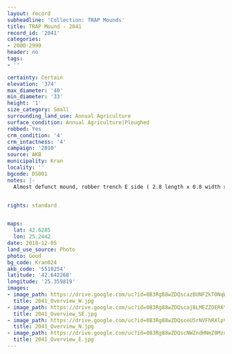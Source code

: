 ```yaml
---
layout: record
subheadline: 'Collection: TRAP Mounds'
title: TRAP Mound - 2041
record_id: '2041'
categories:
- 2000-2999
header: no
tags:
- ''

certainty: Certain
elevation: '374'
max_diameter: '40'
min_diameter: '33'
height: '1'
size_category: Small
surrounding_land_use: Annual Agriculture
surface_condition: Annual Agriculture|Ploughed
robbed: Yes
crm_condition: '4'
crm_intactness: '4'
campaign: '2010'
source: AKB
municipality: Kran
locality: ''
bgcode: DS001
notes: |-
  Almost defunct mound, robber trench E side ( 2.8 length x 0.8 width x 0.8 depth), which has been buldozed off, W side ploughed out.


rights: standard


maps:
  lat: 42.6285
  lon: 25.2442
date: 2018-12-05
land_use_source: Photo
photo: Good
bg_code: Kran024
akb_code: '5510254'
latitude: '42.642268'
longitude: '25.359819'
images:
- image_path: https://drive.google.com/uc?id=0B3Rg88wZDQscazBUNFZkT0NqWUE
  title: 2041_Overview_W.jpg
- image_path: https://drive.google.com/uc?id=0B3Rg88wZDQscajBLMEZZOER6Ykk
  title: 2041_Overview_SE.jpg
- image_path: https://drive.google.com/uc?id=0B3Rg88wZDQsceU5rNVFhRXlpVXc
  title: 2041_Overview_N.jpg
- image_path: https://drive.google.com/uc?id=0B3Rg88wZDQscNWZndHNmZ0MzdzA
  title: 2041_Overview_E.jpg
---
```

